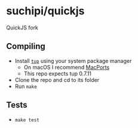 # suchipi/quickjs

QuickJS fork

## Compiling

- Install [`tup`](https://gittup.org/tup/) using your system package manager
  - On macOS I recommend [MacPorts](https://www.macports.org/)
  - This repo expects tup 0.7.11
- Clone the repo and cd to its folder
- Run `make`

## Tests

- `make test`
